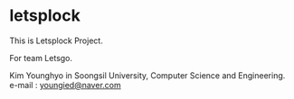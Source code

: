 # letsplock
This is Letsplock Project.

For team Letsgo.


Kim Younghyo in Soongsil University, Computer Science and Engineering.
e-mail : youngied@naver.com
